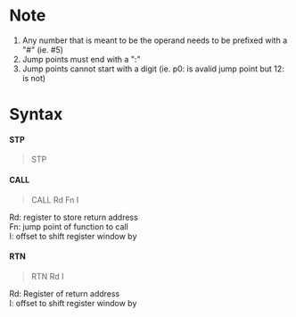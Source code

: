 # Note
1. Any number that is meant to be the operand needs to be prefixed with a "#" (ie. #5)
2. Jump points must end with a ":"
3. Jump points cannot start with a digit (ie. p0: is avalid jump point but 12: is not)

# Syntax
#### STP
> STP

#### CALL
> CALL Rd Fn I

Rd: register to store return address<br/>
Fn: jump point of function to call<br/>
I: offset to shift register window by<br/>

#### RTN
> RTN Rd I

Rd: Register of return address<br/>
I: offset to shift register window by<br/>
